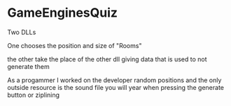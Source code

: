 # GameEnginesQuiz

Two DLLs

One chooses the position and size of "Rooms"

the other take the place of the other dll giving data that is used to not generate them

As a progammer I worked on the developer random positions and the only outside resource is the sound file you will year when pressing the generate button or ziplining
